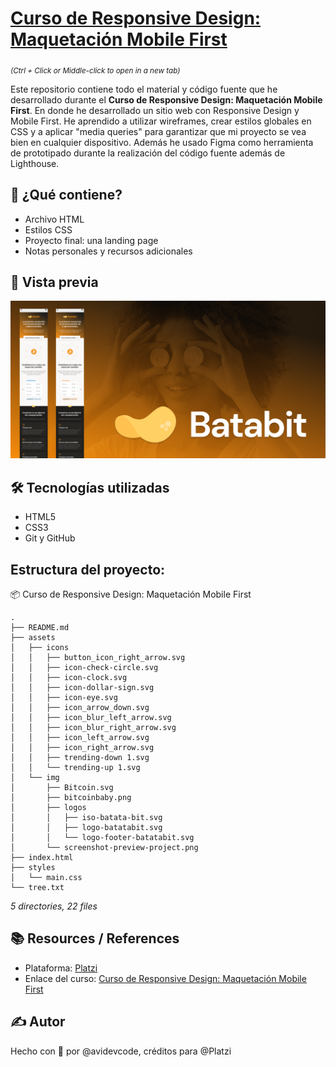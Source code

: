 # [Curso de Responsive Design: Maquetación Mobile First](https://platzi.com/cursos/mobile-first/) 

<sub>_(Ctrl + Click or Middle-click to open in a new tab)_</sub>

Este repositorio contiene todo el material y código fuente que he desarrollado durante el **Curso de Responsive Design: Maquetación Mobile First**. 
En donde he desarrollado un sitio web con Responsive Design y Mobile First. He aprendido a utilizar wireframes, crear estilos globales en CSS y a aplicar "media queries" para garantizar que mi proyecto se vea bien en cualquier dispositivo. Además he usado Figma como herramienta de prototipado durante la realización del código fuente además de Lighthouse.

## 🚀 ¿Qué contiene?
- Archivo HTML
- Estilos CSS
- Proyecto final: una landing page
- Notas personales y recursos adicionales

## 📸 Vista previa
![Captura del proyecto](./assets/img/screenshot-preview-project.png)

## 🛠️ Tecnologías utilizadas
- HTML5
- CSS3
- Git y GitHub

## Estructura del proyecto:
📦 Curso de Responsive Design: Maquetación Mobile First
```
.
├── README.md
├── assets
│   ├── icons
│   │   ├── button_icon_right_arrow.svg
│   │   ├── icon-check-circle.svg
│   │   ├── icon-clock.svg
│   │   ├── icon-dollar-sign.svg
│   │   ├── icon-eye.svg
│   │   ├── icon_arrow_down.svg
│   │   ├── icon_blur_left_arrow.svg
│   │   ├── icon_blur_right_arrow.svg
│   │   ├── icon_left_arrow.svg
│   │   ├── icon_right_arrow.svg
│   │   ├── trending-down 1.svg
│   │   └── trending-up 1.svg
│   └── img
│       ├── Bitcoin.svg
│       ├── bitcoinbaby.png
│       ├── logos
│       │   ├── iso-batata-bit.svg
│       │   ├── logo-batatabit.svg
│       │   └── logo-footer-batatabit.svg
│       └── screenshot-preview-project.png
├── index.html
├── styles
│   └── main.css
└── tree.txt
```
_5 directories, 22 files_

## 📚 Resources / References
- Plataforma: [Platzi](https://platzi.com)
- Enlace del curso: [Curso de Responsive Design: Maquetación Mobile First](https://platzi.com/cursos/mobile-first/)

## ✍️ Autor
Hecho con 💚 por @avidevcode, créditos para @Platzi
